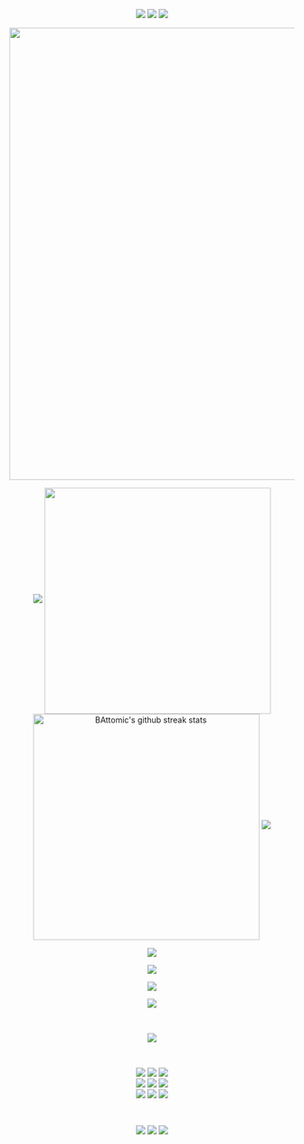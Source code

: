 <p align="center">
<img src="https://capsule-render.vercel.app/api?type=rect&color=timeGradient&height=2"> 
<img src="https://capsule-render.vercel.app/api?type=rect&color=timeGradient&height=2"> 
<img src="https://capsule-render.vercel.app/api?type=rect&color=timeGradient&height=2"> 
</p>

<p align="center">
<img align="center" width="800" src="https://github-profile-summary-cards.vercel.app/api/cards/profile-details?username=BAttomic&theme=github_dark&show_icons=true&bg_color=0111111"> </p>
<p align="center">
<img src="https://capsule-render.vercel.app/api?type=rect&color=timeGradient&height=2"> 
<img align="center" width="400" src="https://github-readme-stats.vercel.app/api?username=BAttomic&show_icons=true&theme=github_dark&&hide_border=true">
<img align="center" width="400" src="https://github-readme-streak-stats.herokuapp.com/?user=BAttomic&theme=github_dark&hide_border=true&date_format=M%20j%5B%2C%20Y%5D" alt="BAttomic's github streak stats">
<img src="https://capsule-render.vercel.app/api?type=rect&color=timeGradient&height=2"> </p>
<p align="center">
<img align="center" src="https://github-profile-trophy.vercel.app/?username=BAttomic&theme=onegithub_dark&no-frame=False&row=1&&margin-w=20&no-bg=true"> 
</p>

<p align="center">
<img src="https://capsule-render.vercel.app/api?type=rect&color=timeGradient&height=2"> </p>

<p align="center">
<img src="https://github-readme-stats.vercel.app/api/top-langs/?username=BAttomic&layout=normal&langs_count=7&theme=github_dark"></p>

<p align="center">
<img src="https://capsule-render.vercel.app/api?type=rect&color=timeGradient&height=2"> </p>

<br> <p align="center"> 
<img src="https://komarev.com/ghpvc/?username=BAttomic&style=for-the-badge&color=1d62d0&label=Visitas+ao+perfil">
</p>

<br> <p align="center"> 
[<img src="https://img.shields.io/badge/GitHub-%23171515?logo=github&logoColor=white">](https://github.com/BAttomic) 
[<img src="https://img.shields.io/badge/Reddit-%23FF4300?logo=reddit&logoColor=white">](https://www.reddit.com/user/B_Attomic) 
[<img src="https://img.shields.io/badge/Discord-%237289d9?logo=discord&logoColor=white">](https://discordapp.com/users/498094956473483284) <br>
[<img src="https://img.shields.io/badge/Steam-%2300adee?logo=steam&logoColor=white">](https://steamcommunity.com/id/B_Attomic/) 
[<img src="https://img.shields.io/badge/Gmail-%23c71610?logo=gmail&logoColor=white">](mailto:bernardo.motta@ufv.br) 
[<img src="https://img.shields.io/badge/Instagram-%23bc2a8d?logo=instagram&logoColor=white">](https://www.instagram.com/b_attomic/) <br>
[<img src="https://img.shields.io/badge/Twitch-%236441a5?logo=twitch&logoColor=white">](https://www.twitch.tv/battomic) 
[<img src="https://img.shields.io/badge/Youtube-%23c4302b?logo=youtube&logoColor=white">](https://www.youtube.com/channel/UCqqP0lMuUcyJCJ1TGujOWHA) 
[<img src="https://img.shields.io/badge/Spotify-%231ed760?logo=spotify&logoColor=white">](https://open.spotify.com/user/8a69o7f9rxumuidcwoy0g5t3p) 
</p> <br>

<p align="center">
<img src="https://capsule-render.vercel.app/api?type=rect&color=timeGradient&height=2"> 
<img src="https://capsule-render.vercel.app/api?type=rect&color=timeGradient&height=2"> 
<img src="https://capsule-render.vercel.app/api?type=rect&color=timeGradient&height=2"> 
</p>

